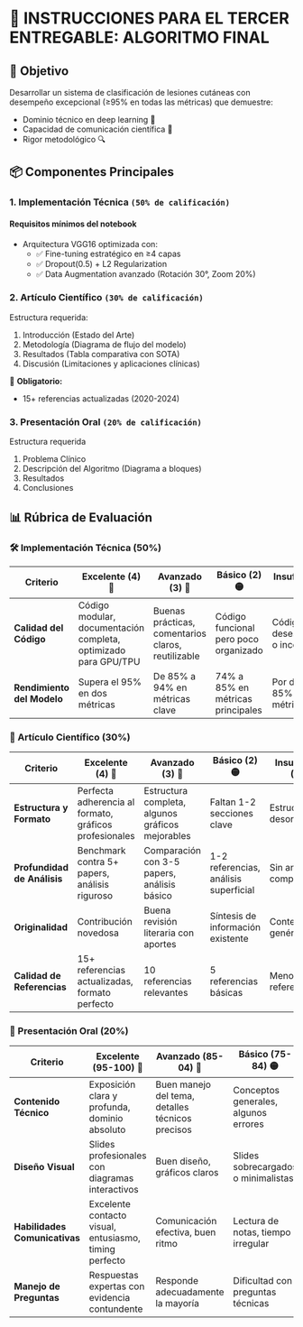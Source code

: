 # 📝 INSTRUCCIONES PARA EL TERCER ENTREGABLE: ALGORITMO FINAL

## 🎯 Objetivo  
Desarrollar un sistema de clasificación de lesiones cutáneas con desempeño excepcional (≥95% en todas las métricas) que demuestre:
- Dominio técnico en deep learning 🧠
- Capacidad de comunicación científica 📄
- Rigor metodológico 🔍

## 📦 Componentes Principales  

### 1. **Implementación Técnica** `(50% de calificación)`  
#### Requisitos mínimos del notebook
- Arquitectura VGG16 optimizada con:
  - ✅ Fine-tuning estratégico en ≥4 capas
  - ✅ Dropout(0.5) + L2 Regularization
  - ✅ Data Augmentation avanzado (Rotación 30°, Zoom 20%)  


### 2. **Artículo Científico** `(30% de calificación)` 
Estructura requerida:
1. Introducción (Estado del Arte)  
2. Metodología (Diagrama de flujo del modelo)  
3. Resultados (Tabla comparativa con SOTA)  
4. Discusión (Limitaciones y aplicaciones clínicas)

📌 **Obligatorio:**
* 15+ referencias actualizadas (2020-2024)

### 3. **Presentación Oral** `(20% de calificación)`
Estructura requerida
1. Problema Clínico
2. Descripción del Algoritmo (Diagrama a bloques)
3. Resultados
4. Conclusiones

## 📊 Rúbrica de Evaluación 

### 🛠️ Implementación Técnica (50%)

| **Criterio**               | **Excelente (4)** 💎 | **Avanzado (3)** 🔵 | **Básico (2)** 🟡 | **Insuficiente (1)** 🔴 |
|----------------------------|----------------------|---------------------|-------------------|------------------------|
| **Calidad del Código**     | Código modular, documentación completa, optimizado para GPU/TPU | Buenas prácticas, comentarios claros, reutilizable | Código funcional pero poco organizado | Código desestructurado o incompleto |
| **Rendimiento del Modelo** | Supera el 95% en dos métricas | De 85% a 94% en métricas clave | 74% a 85% en métricas principales | Por debajo del 85% en alguna métrica |


### 📄 Artículo Científico (30%)

| **Criterio**               | **Excelente (4)** 💎 | **Avanzado (3)** 🔵 | **Básico (2)** 🟡 | **Insuficiente (1)** 🔴 |
|----------------------------|----------------------|---------------------|-------------------|------------------------|
| **Estructura y Formato**   | Perfecta adherencia al formato, gráficos profesionales | Estructura completa, algunos gráficos mejorables | Faltan 1-2 secciones clave | Estructura desorganizada |
| **Profundidad de Análisis**| Benchmark contra 5+ papers, análisis riguroso | Comparación con 3-5 papers, análisis básico | 1-2 referencias, análisis superficial | Sin análisis comparativo |
| **Originalidad**          | Contribución novedosa | Buena revisión literaria con aportes | Síntesis de información existente | Contenido genérico |
| **Calidad de Referencias** | 15+ referencias actualizadas, formato perfecto | 10 referencias relevantes | 5 referencias básicas | Menos de 5 referencias |

### 🎤 Presentación Oral (20%)

| **Criterio**               | **Excelente (95-100)** 💎 | **Avanzado (85-04)** 🔵 | **Básico (75-84)** 🟡 | **Insuficiente (0-74)** 🔴 |
|----------------------------|----------------------|---------------------|-------------------|------------------------|
| **Contenido Técnico**      | Exposición clara y profunda, dominio absoluto | Buen manejo del tema, detalles técnicos precisos | Conceptos generales, algunos errores | Dificultades técnicas evidentes |
| **Diseño Visual**         | Slides profesionales con diagramas interactivos | Buen diseño, gráficos claros | Slides sobrecargados o minimalistas | Diseño pobre o distractivo |
| **Habilidades Comunicativas**| Excelente contacto visual, entusiasmo, timing perfecto | Comunicación efectiva, buen ritmo | Lectura de notas, tiempo irregular | Mala dicción, falta de preparación |
| **Manejo de Preguntas**   | Respuestas expertas con evidencia contundente | Responde adecuadamente la mayoría | Dificultad con preguntas técnicas | No responde preguntas clave |


